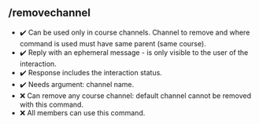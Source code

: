 ## /removechannel

- :heavy_check_mark: Can be used only in course channels. Channel to remove and where command is used must have same parent (same course).
- :heavy_check_mark: Reply with an ephemeral message - is only visible to the user of the interaction.
- :heavy_check_mark: Response includes the interaction status.
- :heavy_check_mark: Needs argument: channel name.
- :x: Can remove any course channel: default channel cannot be removed with this command.
- :x: All members can use this command.
